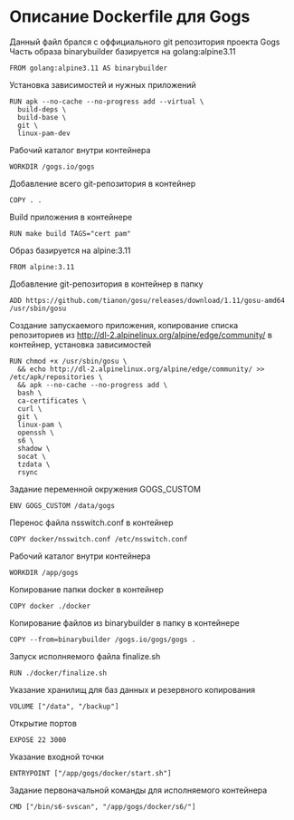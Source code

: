 # Описание Dockerfile для Gogs
Данный файл брался c оффициального git репозитория проекта Gogs
Часть образа binarybuilder базируется на golang:alpine3.11
```
FROM golang:alpine3.11 AS binarybuilder
```
Установка зависимостей и нужных приложений
```
RUN apk --no-cache --no-progress add --virtual \
  build-deps \
  build-base \
  git \
  linux-pam-dev
```
Рабочий каталог внутри контейнера
```
WORKDIR /gogs.io/gogs
```
Добавление всего git-репозитория в контейнер
```
COPY . .
```
Build приложения в контейнере
```
RUN make build TAGS="cert pam"
```
Образ базируется на alpine:3.11
```
FROM alpine:3.11
```
Добавление git-репозитория в контейнер в папку
```
ADD https://github.com/tianon/gosu/releases/download/1.11/gosu-amd64 /usr/sbin/gosu
```
Создание запускаемого приложения, копирование списка репозиториев из http://dl-2.alpinelinux.org/alpine/edge/community/ в контейнер, установка зависимостей
```
RUN chmod +x /usr/sbin/gosu \
  && echo http://dl-2.alpinelinux.org/alpine/edge/community/ >> /etc/apk/repositories \
  && apk --no-cache --no-progress add \
  bash \
  ca-certificates \
  curl \
  git \
  linux-pam \
  openssh \
  s6 \
  shadow \
  socat \
  tzdata \
  rsync
```
Задание переменной окружения GOGS_CUSTOM
```
ENV GOGS_CUSTOM /data/gogs
```
Перенос файла nsswitch.conf в контейнер
```
COPY docker/nsswitch.conf /etc/nsswitch.conf
```
Рабочий каталог внутри контейнера 
```
WORKDIR /app/gogs
```
Копирование папки docker в контейнер
```
COPY docker ./docker
```
Копирование файлов из binarybuilder в папку в контейнере
```
COPY --from=binarybuilder /gogs.io/gogs/gogs .
```
Запуск исполняемого файла finalize.sh
```
RUN ./docker/finalize.sh
```
Указание хранилищ для баз данных и резервного копирования
```
VOLUME ["/data", "/backup"]
```
Открытие портов
```
EXPOSE 22 3000
```
Указание входной точки
```
ENTRYPOINT ["/app/gogs/docker/start.sh"]
```
Задание первоначальной команды для исполняемого контейнера
```
CMD ["/bin/s6-svscan", "/app/gogs/docker/s6/"]
```
